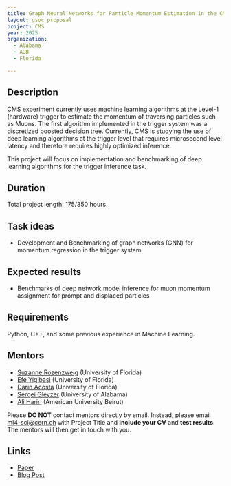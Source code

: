 ```yaml
---
title: Graph Neural Networks for Particle Momentum Estimation in the CMS Trigger System
layout: gsoc_proposal
project: CMS
year: 2025
organization:
  - Alabama
  - AUB
  - Florida

---
```


## Description

CMS experiment currently uses machine learning algorithms at the Level-1 (hardware) trigger to estimate the momentum of traversing particles such as Muons. The first algorithm implemented in the trigger system was a discretized boosted decision tree. Currently, CMS is studying the use of deep learning algorithms at the trigger level that requires microsecond level latency and therefore requires highly optimized inference. 

This project will focus on implementation and benchmarking of deep learning algorithms for the trigger inference task. 

## Duration

Total project length: 175/350 hours.

## Task ideas
 * Development and Benchmarking of graph networks (GNN) for momentum regression in the trigger system
 
## Expected results
 *  Benchmarks of deep network model inference for muon momentum assignment for prompt and displaced particles

<!-- ## Test
Please use [this link](https://docs.google.com/document/d/1QuG0Ho3pWsJGMx0fG969aBNfgPg-cDxU9w33ZuDEBng/edit?usp=sharing) to access the test for this project. -->

## Requirements
Python, C++, and some previous experience in Machine Learning. 

## Mentors
  * [Suzanne Rozenzweig](mailto:ml4-sci@cern.ch) (University of Florida)
  * [Efe Yigibasi](mailto:ml4-sci@cern.ch) (University of Florida)
  * [Darin Acosta](mailto:ml4-sci@cern.ch) (University of Florida)
  * [Sergei Gleyzer](mailto:ml4-sci@cern.ch) (University of Alabama)
  * [Ali Hariri](mailto:ml4-sci@cern.ch) (American University Beirut)


Please **DO NOT** contact mentors directly by email. Instead, please email [ml4-sci@cern.ch](mailto:ml4-sci@cern.ch) with Project Title and **include your CV** and **test results**. The mentors will then get in touch with you.


## Links
  * [Paper ](https://iopscience.iop.org/article/10.1088/1742-6596/1085/4/042042)
  * [Blog Post](https://medium.com/@vishak.bhat5/gsoc24-with-ml4sci-graph-neural-networks-for-particle-momentum-estimation-in-the-cms-trigger-e67e3f43a292)

